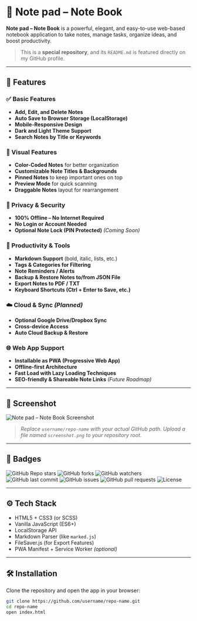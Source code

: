 # 📝 Note pad – Note Book

**Note pad – Note Book** is a powerful, elegant, and easy-to-use web-based notebook application to take notes, manage tasks, organize ideas, and boost productivity.

> This is a **special repository**, and its `README.md` is featured directly on my GitHub profile.

---

## 🚀 Features

### ✅ Basic Features
- **Add, Edit, and Delete Notes**
- **Auto Save to Browser Storage (LocalStorage)**
- **Mobile-Responsive Design**
- **Dark and Light Theme Support**
- **Search Notes by Title or Keywords**

### 🎨 Visual Features
- **Color-Coded Notes** for better organization
- **Customizable Note Titles & Backgrounds**
- **Pinned Notes** to keep important ones on top
- **Preview Mode** for quick scanning
- **Draggable Notes** layout for rearrangement

### 🔐 Privacy & Security
- **100% Offline – No Internet Required**
- **No Login or Account Needed**
- **Optional Note Lock (PIN Protected)** *(Coming Soon)*

### 📂 Productivity & Tools
- **Markdown Support** (bold, italic, lists, etc.)
- **Tags & Categories for Filtering**
- **Note Reminders / Alerts**
- **Backup & Restore Notes to/from JSON File**
- **Export Notes to PDF / TXT**
- **Keyboard Shortcuts (Ctrl + Enter to Save, etc.)**

### ☁️ Cloud & Sync *(Planned)*
- **Optional Google Drive/Dropbox Sync**
- **Cross-device Access**
- **Auto Cloud Backup & Restore**

### 🌐 Web App Support
- **Installable as PWA (Progressive Web App)**
- **Offline-first Architecture**
- **Fast Load with Lazy Loading Techniques**
- **SEO-friendly & Shareable Note Links** *(Future Roadmap)*

---

## 📸 Screenshot

![Note pad – Note Book Screenshot](https://github.com/username/repo-name/raw/main/screenshot.png)

> _Replace `username/repo-name` with your actual GitHub path. Upload a file named `screenshot.png` to your repository root._

---

## 🧩 Badges

![GitHub Repo stars](https://img.shields.io/github/stars/username/repo-name?style=social)
![GitHub forks](https://img.shields.io/github/forks/username/repo-name?style=social)
![GitHub watchers](https://img.shields.io/github/watchers/username/repo-name?style=social)
![GitHub last commit](https://img.shields.io/github/last-commit/username/repo-name)
![GitHub issues](https://img.shields.io/github/issues/username/repo-name)
![GitHub pull requests](https://img.shields.io/github/issues-pr/username/repo-name)
![License](https://img.shields.io/github/license/username/repo-name)

---

## ⚙️ Tech Stack

- HTML5 + CSS3 (or SCSS)
- Vanilla JavaScript (ES6+)
- LocalStorage API
- Markdown Parser (like `marked.js`)
- FileSaver.js (for Export Features)
- PWA Manifest + Service Worker *(optional)*

---

## 🛠️ Installation

Clone the repository and open the app in your browser:

```bash
git clone https://github.com/username/repo-name.git
cd repo-name
open index.html
